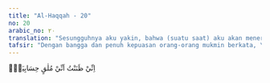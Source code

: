 ```yaml
---
title: "Al-Haqqah - 20"
no: 20
arabic_no: ٢٠
translation: "Sesungguhnya aku yakin, bahwa (suatu saat) aku akan menerima perhitungan terhadap diriku. "
tafsir: "Dengan bangga dan penuh kepuasan orang-orang mukmin berkata, \"Aku telah yakin bahwa Tuhan akan menghisabku dan aku akan mempertanggungjawabkan seluruh perbuatanku hari ini. Karena itulah, selama hidup di dunia aku beriman kepada Allah serta melaksanakan perintah dan menjauhi larangan-Nya yang disampaikan Nabi Muhammad. Aku pun yakin bahwa Tuhanku akan menghisab dan menimbang amal perbuatanku.\"\n\nMenurut adh-ahhak, setiap perkataan dhann (dugaan) yang berhubungan dengan orang-orang yang beriman, yang terdapat dalam Al-Qur'an berarti yakin, dan kalau berhubungan dengan orang-orang kafir berarti ragu-ragu.\n\nAl-hasan berkata, \"Sesungguhnya orang-orang yang beriman mempunyai dugaan yang mendekati keyakinan (dhann) yang paling baik kepada Tuhannya, lalu mereka meningkatkan amalnya untuk akhirat, sedangkan orang-orang munafik mempunyai keragu-raguan (dhann) yang paling buruk terhadap Tuhannya; maka ia mempunyai amal yang buruk pula untuk akhirat.\"\n\nDemikian pula dalam ayat ini. Perkataan dhanantu berarti \"aku yakin\" bukan \"aku ragu\", atau \"aku menduga\". Arti yang semakna dengan ini terdapat pula pada firman Allah:\n\nMengapa orang-orang mukmin dan mukminat tidak berbaik sangka terhadap diri mereka sendiri, ketika kamu mendengar berita bohong itu dan berkata, \"Ini adalah (suatu berita) bohong yang nyata.\" (an-Nur/24: 12)"
---
```


اِنِّيْ ظَنَنْتُ اَنِّيْ مُلٰقٍ حِسَابِيَهْۚ
